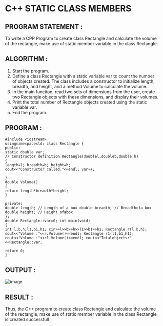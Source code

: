 # C++ STATIC CLASS MEMBERS
## PROGRAM STATEMENT :
To write a CPP Program to create class Rectangle and calculate the volume of the rectangle, make use of static member variable in the class Rectangle.

## ALGORITHM :

1.	Start the program.
2.	Define a class Rectangle with a static variable var to count the number of objects created. The class includes a constructor to initialize length, breadth, and height, and a method Volume to calculate the volume.
3.	In the main function, read two sets of dimensions from the user, create two Rectangle objects with these dimensions, and display their volumes.
4.	Print the total number of Rectangle objects created using the static variable var.
5.	End the program.

## PROGRAM :
```
#include <iostream>
usingnamespacestd; class Rectangle {
public:
static double var;
// Constructor definition Rectangle(doublel,doubleb,double h)
{
length=l; breadth=b; height=h;
cout<<"Constructor called."<<endl; var++;

}
double Volume()
{
return length*breadth*height;
}
 
private:
double length; // Length of a box double breadth; // Breadthofa box double height; // Height ofabox
};
double Rectangle::var=0; int main(void)
{
int l,b,h,l1,b1,h1; cin>>l>>b>>h>>l1>>b1>>h1; Rectangle r(l,b,h);
cout<<"Volume :"<<r.Volume()<<endl; Rectangle r1(l1,b1,h1); cout<<"Volume :"<<r1.Volume()<<endl; cout<<"Totalobjects:"<<Rectangle::var;

return 0;
}
```
## OUTPUT :
![image](https://github.com/user-attachments/assets/a7c01c82-8899-4ead-8883-d004801ed043)

## RESULT :
Thus, the C++ program to create class Rectangle and calculate the volume of the rectangle, make use of static member variable in the class Rectangle is created successfull

